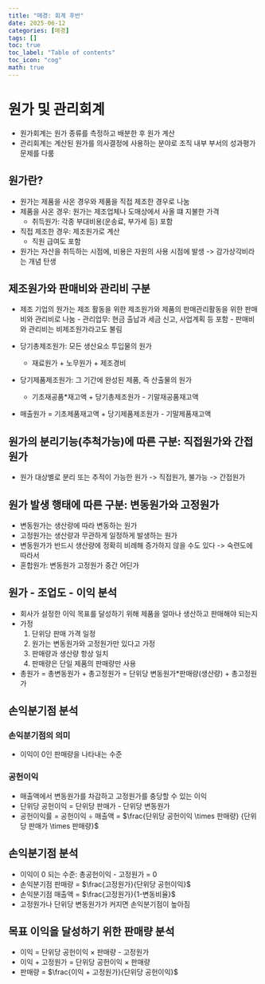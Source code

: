 ```yaml
---
title: "매경: 회계 후반"
date: 2025-06-12
categories: [매경]
tags: []
toc: true
toc_label: "Table of contents"
toc_icon: "cog"
math: true
---
```


# 원가 및 관리회계
- 원가회계는 원가 종류를 측정하고 배분한 후 원가 계산
- 관리회계는 계산된 원가를 의사결정에 사용하는 분야로 조직 내부 부서의 성과평가 문제를 다룸

## 원가란?
- 원가는 제품을 사온 경우와 제품을 직접 제조한 경우로 나눔
- 제품을 사온 경우: 원가는 제조업체나 도매상에서 사올 떄 지불한 가격
    - 취득원가: 각종 부대비용(운송료, 부가세 등) 포함
- 직접 제조한 경우: 제조원가로 계산
    - 직원 급여도 포함
- 원가는 자산을 취득하는 시점에, 비용은 자원의 사용 시점에 발생 -> 감가상각비라는 개념 탄생

## 제조원가와 판매비와 관리비 구분
- 제조 기업의 원가는 제조 활동을 위한 제조원가와 제품의 판매관리활동을 위한 판매비와 관리비로 나눔
      - 관리업무: 현금 출납과 세금 신고, 사업계획 등 포함
      - 판매비와 관리비는 비제조원가라고도 불림

- 당기총제조원가: 모든 생산요소 투입물의 원가
    - 재료원가 + 노무원가 + 제조경비
- 당기제품제조원가: 그 기간에 완성된 제품, 즉 산출물의 원가
    - 기초재공품*재고액 + 당기총제조원가 - 기말재공품재고액
- 매출원가 = 기초제품재고액 + 당기제품제조원가 - 기말제품재고액

## 원가의 분리기능(추척가능)에 따른 구분: 직접원가와 간접원가
- 원가 대상별로 분리 또는 추적이 가능한 원가 -> 직접원가, 불가능 -> 간접원가

## 원가 발생 행태에 따른 구분: 변동원가와 고정원가
- 변동원가는 생산량에 따라 변동하는 원가
- 고정원가는 생산량과 무관하게 일정하게 발생하는 원가
- 변동원가가 반드시 생산량에 정확히 비례해 증가하지 않을 수도 있다 -> 숙련도에 따라서
- 혼합원가: 변동원가 고정원가 중간 어딘가

## 원가 - 조업도 - 이익 분석

- 회사가 설정한 이익 목표를 달성하기 위해 제품을 얼마나 생산하고 판매해야 되는지
- 가정
  1. 단위당 판매 가격 일정
  2. 원가는 변동원가와 고정원가만 있다고 가정
  3. 판매량과 생산량 항상 일치
  4. 판매량은 단일 제품의 판매량만 사용
- 총원가 = 총변동원가 + 총고정원가 = 단위당 변동원가*판매량(생산량) + 총고정원가

## 손익분기점 분석
### 손익분기점의 의미
- 이익이 0인 판매량을 나타내는 수준

### 공헌이익
- 매출액에서 변동원가를 차감하고 고정원가를 충당할 수 있는 이익
- 단위당 공헌이익 = 단위당 판매가 - 단위당 변동원가
- 공헌이익률 = 공헌이익 $\div$ 매출액 = $\frac{단위당 공헌이익 \times 판매량} {단위당 판매가 \times 판매량}$

## 손익분기점 분석
- 이익이 0 되는 수준: 총공헌이익 - 고정원가 = 0
- 손익분기점 판매량 = $\frac{고정원가}{단위당 공헌이익}$
- 손익분기점 매출액 = $\frac{고정원가}{1-변동비율}$
- 고정원가나 단위당 변동원가가 커지면 손익분기점이 높아짐

## 목표 이익을 달성하기 위한 판매량 분석
- 이익 = 단위당 공헌이익 $\times$ 판매량 - 고정원가
- 이익 + 고정원가 = 단위당 공헌이익 $\times$ 판매량
- 판매량 = $\frac{이익 + 고정원가}{단위당 공헌이익}$
